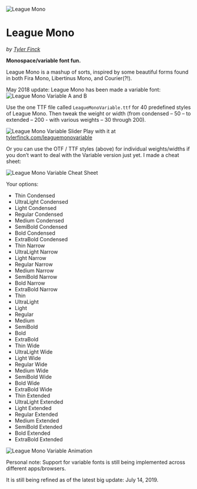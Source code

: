 ![League Mono](https://raw.githubusercontent.com/sursly/leaguemono/master/imgs/leaguemono-sample.png)

League Mono
===========
_by [Tyler Finck](https://www.tylerfinck.com)_

**Monospace/variable font fun.** 

League Mono is a mashup of sorts, inspired by some beautiful forms found in both Fira Mono, Libertinus Mono, and Courier(?!). 


May 2018 update: League Mono has been made a variable font:
![League Mono Variable A and B](https://raw.githubusercontent.com/sursly/leaguemono/master/imgs/variable-A-B.png)

Use the one TTF file called `LeagueMonoVariable.ttf` for 40 predefined styles of League Mono. Then tweak the weight or width (from condensed – 50 – to extended – 200 - with various weights – 30 through 200).

![League Mono Variable Slider](https://raw.githubusercontent.com/sursly/leaguemono/master/imgs/lm-sliders-fincksite.gif)
Play with it at [tylerfinck.com/leaguemonovariable](https://tylerfinck.com/leaguemonovariable/)


Or you can use the OTF / TTF styles (above) for individual weights/widths if you don’t want to deal with the Variable version just yet. I made a cheat sheet:

![League Mono Variable Cheat Sheet](https://raw.githubusercontent.com/sursly/leaguemono/master/imgs/leaguemonovariable-type2-sample.png)

Your options:
- Thin Condensed
- UltraLight Condensed
- Light Condensed
- Regular Condensed
- Medium Condensed
- SemiBold Condensed
- Bold Condensed
- ExtraBold Condensed
- Thin Narrow
- UltraLight Narrow
- Light Narrow
- Regular Narrow
- Medium Narrow
- SemiBold Narrow
- Bold Narrow
- ExtraBold Narrow
- Thin
- UltraLight
- Light
- Regular
- Medium
- SemiBold
- Bold
- ExtraBold
- Thin Wide
- UltraLight Wide
- Light Wide
- Regular Wide
- Medium Wide
- SemiBold Wide
- Bold Wide
- ExtraBold Wide
- Thin Extended
- UltraLight Extended
- Light Extended
- Regular Extended
- Medium Extended
- SemiBold Extended
- Bold Extended
- ExtraBold Extended

![League Mono Variable Animation](https://raw.githubusercontent.com/sursly/leaguemono/master/imgs/lm-animated.gif)


Personal note: Support for variable fonts is still being implemented across different apps/browsers. 

It is still being refined as of the latest big update: July 14, 2019.

